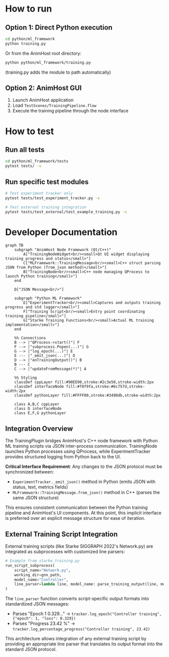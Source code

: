 # How to run

## Option 1: Direct Python execution
```bash
cd python/ml_framework
python training.py
```

Or from the AnimHost root directory:
```bash
python python/ml_framework/training.py
```
(training.py adds the module to path automatically)

## Option 2: AnimHost GUI
1. Launch AnimHost application
2. Load `TestScenes/TrainingPipeline.flow`
3. Execute the training pipeline through the node interface

# How to test

## Run all tests
```bash
cd python/ml_framework/tests
pytest tests/ -v
```

## Run specific test modules
```bash
# Test experiment tracker only
pytest tests/test_experiment_tracker.py -v

# Test external training integration
pytest tests/test_external/test_example_training.py -v
```

# Developer Documentation

```mermaid
graph TB
    subgraph "AnimHost Node Framework (Qt/C++)"
        A["TrainingNodeWidget<br/><small>Qt UI widget displaying training progress and status</small>"]   
        C["MLFramework::TrainingMessage<br/><small>C++ struct parsing JSON from Python (from_json method)</small>"]
        B["TrainingNode<br/><small>C++ node managing QProcess to launch Python training</small>"]
    end
    
    D["JSON Message<br/>"]
    
    subgraph "Python ML Framework"
        E["ExperimentTracker<br/><small>Captures and outputs training progress and std logger</small>"]
        F["Training Script<br/><small>Entry point coordinating training pipeline</small>"]
        G["Starke Training Functions<br/><small>Actual ML training implementation</small>"]
    end
    
    %% Connections
    B --> |"QProcess->start()"| F
    F --> |"subprocess.Popen(...)"| G
    G --> |"log_epoch(...)"| E
    E --- |"_emit_json(...)"| D
    D --> |"onTrainingOutput()"| B
    B --- C
    C --> |"updateFromMessage(*)"| A
    
    %% Styling
    classDef cppLayer fill:#90EE90,stroke:#2c3e50,stroke-width:2px
    classDef interfaceNode fill:#f8f9fa,stroke:#6c757d,stroke-width:2px
    classDef pythonLayer fill:#FFFF00,stroke:#3498db,stroke-width:2px
    
    class A,B,C cppLayer
    class D interfaceNode
    class E,F,G pythonLayer
```

## Integration Overview

The TrainingPlugin bridges AnimHost's C++ node framework with Python ML training scripts via JSON inter-process communication. TrainingNode launches Python processes using QProcess, while ExperimentTracker provides structured logging from Python back to the UI.

**Critical Interface Requirement**: Any changes to the JSON protocol must be synchronized between:
- `ExperimentTracker._emit_json()` method in Python (emits JSON with status, text, metrics fields)
- `MLFramework::TrainingMessage.from_json()` method in C++ (parses the same JSON structure)

This ensures consistent communication between the Python training pipeline and AnimHost's UI components. At this point, this implicit interface is preferred over an explicit message structure for ease of iteration.

## External Training Script Integration

External training scripts (like Starke SIGGRAPH 2022's Network.py) are integrated as subprocesses with customized line parsers:

```python
# Example from starke_training.py
run_script_subprocess(
    script_name="Network.py",
    working_dir=gnn_path,
    model_name="Controller", 
    line_parser=lambda line, model_name: parse_training_output(line, model_name, tracker)
)
```

The `line_parser` function converts script-specific output formats into standardized JSON messages:
- Parses "Epoch 1 0.329..." → `tracker.log_epoch("Controller training", {"epoch": 1, "loss": 0.329})`
- Parses "Progress 23.42 %" → `tracker.log_percentage_progress("Controller training", 23.42)`

This architecture allows integration of any external training script by providing an appropriate line parser that translates its output format into the standard JSON protocol.